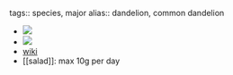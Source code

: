 tags:: species, major
alias:: dandelion, common dandelion

- ![](https://peach-geographical-bat-397.mypinata.cloud/ipfs/QmfQpuB3vNRVv44ZPjrVvXxdwPLJiUgMyiWmBm3FSCdB7V)
- ![](https://peach-geographical-bat-397.mypinata.cloud/ipfs/QmRCqEo3Yv3Er4DuUZK7A9KiefvpDtBhyszbJHbgPZyv4d)
- [wiki](https://en.wikipedia.org/wiki/Taraxacum_officinale)
- [[salad]]: max 10g per day